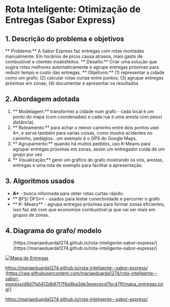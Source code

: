 # Rota Inteligente: Otimização de Entregas (Sabor Express)

## 1. Descrição do problema e objetivos 
** Problema:** A Sabor Express faz entregas com rotas montadas manualmente. Em horários de picos causa atrasos, mais gasto de combustível e clientes insatisfeitos. 
** Desafio:** Criar uma solução que sugira rotas melhores automaticamente e agrupe entregas próximas para reduzir tempo e custo das entregas.
** Objetivos:** (1) representar a cidade como um grafo; (2) calcular rotas curtas entre pontos; (3) agrupar entregas próximas em zonas; (4) documentar e apresentar os resultados 

## 2. Abordagem adotada 
1. ** Modelagem:** transformei a cidade num grafo - cada local é um ponto do mapa  (com coordenadas) e cada rua é uma aresta com peso( distância).
2. ** Roteamento:** para achar o menor caminho entre dois pontos usei A*, e serve também para varias coisas, como mostra acidentes no caminho, pedágios.. um exemplo é  o GPS do Google Maps.
3. ** Agrupamento:** quando há muitos pedidos, uso K-Means para agrupar entregas próximas em zonas, assim um entregador cuida de um grupo por vez
4. ** Visualização:** gerei um gráfico do grafo mostrando os nós, arestas, entregas e uma rota de exemplo para facilitar a apresentação.

 ## 3. Algoritmos usados
 - **A\*** - busca informada para obter rotas curtas rápido.
 - ** BFS/ DFS** - usados para testar conectividade e percorrer o grafo
 - ** K- Means** - agrupa entregas próximas para formar zonas eficientes, isso faz até com que economize combustível ja que vai ser mais em grupos de zonas.

## 4. Diagrama do grafo/ modelo 


$$\text{[https://mariaeduarda1274.github.io/rota-inteligente--sabor-express/](https://mariaeduarda1274.github.io/rota-inteligente--sabor-express/)}$$

[![Mapa de Entregas](https://raw.githubusercontent.com/.../mapa_entregas.png)](https://mariaeduarda1274.github.io/rota-inteligente--sabor-express/)






https://mariaeduarda1274.github.io/rota-inteligente--sabor-express/
(https://raw.githubusercontent.com/mariaeduarda1274/rota-inteligente--sabor-express/d8d7fa5412db67f7f6a9ba3de3eeececd7bc47ff/mapa_entregas.png)]

https://mariaeduarda1274.github.io/rota-inteligente--sabor-express/


















